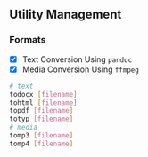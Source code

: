 ## Utility Management

### Formats

- [x] Text Conversion Using `pandoc`
- [x] Media Conversion Using `ffmpeg`

```sh
# text
todocx [filename]
tohtml [filename]
topdf [filename]
totyp [filename]
# media
tomp3 [filename]
tomp4 [filename]
```
